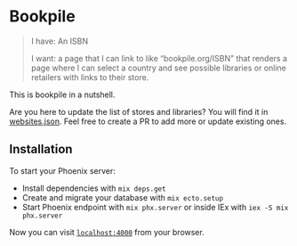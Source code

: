 # Bookpile

> I have: An ISBN
>
> I want: a page that I can link to like “bookpile.org/ISBN” that renders a
>         page where I can select a country and see possible libraries or
>         online retailers with links to their store.

This is bookpile in a nutshell.

Are you here to update the list of stores and libraries? You will find it
in [websites.json](websites.json). Feel free to create a PR to add more or
update existing ones.

## Installation

To start your Phoenix server:

  * Install dependencies with `mix deps.get`
  * Create and migrate your database with `mix ecto.setup`
  * Start Phoenix endpoint with `mix phx.server` or inside IEx with `iex -S mix phx.server`

Now you can visit [`localhost:4000`](http://localhost:4000) from your browser.

